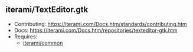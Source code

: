 iterami/TextEditor.gtk
----------------------

* Contributing: https://iterami.com/Docs.htm/standards/contributing.htm
* Docs: https://iterami.com/Docs.htm/repositories/texteditor-gtk.htm
* Requires:
  * [iterami/common](https://github.com/iterami/common)
